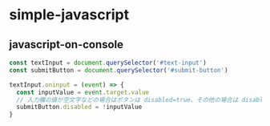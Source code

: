 # simple-javascript

## javascript-on-console

```javascript
const textInput = document.querySelector('#text-input')
const submitButton = document.querySelector('#submit-button')

textInput.oninput = (event) => {
  const inputValue = event.target.value
  // 入力欄の値が空文字などの場合はボタンは disabled=true、その他の場合は disabled=false にする
  submitButton.disabled = !inputValue
}
```
